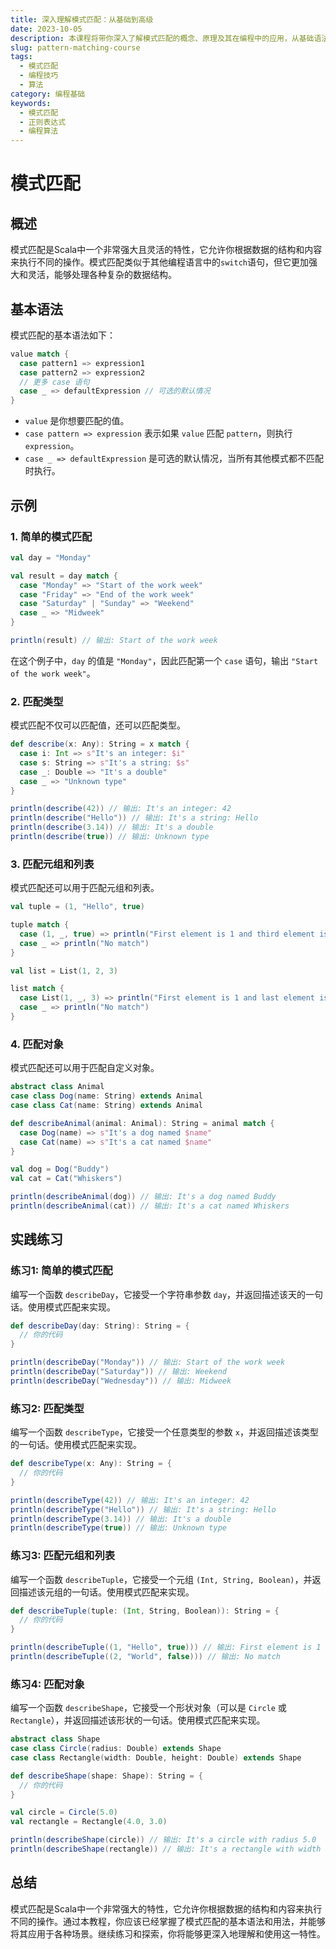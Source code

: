 ```yaml
---
title: 深入理解模式匹配：从基础到高级
date: 2023-10-05
description: 本课程将带你深入了解模式匹配的概念、原理及其在编程中的应用，从基础语法到高级技巧，全面提升你的编程能力。
slug: pattern-matching-course
tags:
  - 模式匹配
  - 编程技巧
  - 算法
category: 编程基础
keywords:
  - 模式匹配
  - 正则表达式
  - 编程算法
---
```


# 模式匹配

## 概述

模式匹配是Scala中一个非常强大且灵活的特性，它允许你根据数据的结构和内容来执行不同的操作。模式匹配类似于其他编程语言中的`switch`语句，但它更加强大和灵活，能够处理各种复杂的数据结构。

## 基本语法

模式匹配的基本语法如下：

```scala
value match {
  case pattern1 => expression1
  case pattern2 => expression2
  // 更多 case 语句
  case _ => defaultExpression // 可选的默认情况
}
```

- `value` 是你想要匹配的值。
- `case pattern => expression` 表示如果 `value` 匹配 `pattern`，则执行 `expression`。
- `case _ => defaultExpression` 是可选的默认情况，当所有其他模式都不匹配时执行。

## 示例

### 1. 简单的模式匹配

```scala
val day = "Monday"

val result = day match {
  case "Monday" => "Start of the work week"
  case "Friday" => "End of the work week"
  case "Saturday" | "Sunday" => "Weekend"
  case _ => "Midweek"
}

println(result) // 输出: Start of the work week
```

在这个例子中，`day` 的值是 `"Monday"`，因此匹配第一个 `case` 语句，输出 `"Start of the work week"`。

### 2. 匹配类型

模式匹配不仅可以匹配值，还可以匹配类型。

```scala
def describe(x: Any): String = x match {
  case i: Int => s"It's an integer: $i"
  case s: String => s"It's a string: $s"
  case _: Double => "It's a double"
  case _ => "Unknown type"
}

println(describe(42)) // 输出: It's an integer: 42
println(describe("Hello")) // 输出: It's a string: Hello
println(describe(3.14)) // 输出: It's a double
println(describe(true)) // 输出: Unknown type
```

### 3. 匹配元组和列表

模式匹配还可以用于匹配元组和列表。

```scala
val tuple = (1, "Hello", true)

tuple match {
  case (1, _, true) => println("First element is 1 and third element is true")
  case _ => println("No match")
}

val list = List(1, 2, 3)

list match {
  case List(1, _, 3) => println("First element is 1 and last element is 3")
  case _ => println("No match")
}
```

### 4. 匹配对象

模式匹配还可以用于匹配自定义对象。

```scala
abstract class Animal
case class Dog(name: String) extends Animal
case class Cat(name: String) extends Animal

def describeAnimal(animal: Animal): String = animal match {
  case Dog(name) => s"It's a dog named $name"
  case Cat(name) => s"It's a cat named $name"
}

val dog = Dog("Buddy")
val cat = Cat("Whiskers")

println(describeAnimal(dog)) // 输出: It's a dog named Buddy
println(describeAnimal(cat)) // 输出: It's a cat named Whiskers
```

## 实践练习

### 练习1: 简单的模式匹配

编写一个函数 `describeDay`，它接受一个字符串参数 `day`，并返回描述该天的一句话。使用模式匹配来实现。

```scala
def describeDay(day: String): String = {
  // 你的代码
}

println(describeDay("Monday")) // 输出: Start of the work week
println(describeDay("Saturday")) // 输出: Weekend
println(describeDay("Wednesday")) // 输出: Midweek
```

### 练习2: 匹配类型

编写一个函数 `describeType`，它接受一个任意类型的参数 `x`，并返回描述该类型的一句话。使用模式匹配来实现。

```scala
def describeType(x: Any): String = {
  // 你的代码
}

println(describeType(42)) // 输出: It's an integer: 42
println(describeType("Hello")) // 输出: It's a string: Hello
println(describeType(3.14)) // 输出: It's a double
println(describeType(true)) // 输出: Unknown type
```

### 练习3: 匹配元组和列表

编写一个函数 `describeTuple`，它接受一个元组 `(Int, String, Boolean)`，并返回描述该元组的一句话。使用模式匹配来实现。

```scala
def describeTuple(tuple: (Int, String, Boolean)): String = {
  // 你的代码
}

println(describeTuple((1, "Hello", true))) // 输出: First element is 1 and third element is true
println(describeTuple((2, "World", false))) // 输出: No match
```

### 练习4: 匹配对象

编写一个函数 `describeShape`，它接受一个形状对象（可以是 `Circle` 或 `Rectangle`），并返回描述该形状的一句话。使用模式匹配来实现。

```scala
abstract class Shape
case class Circle(radius: Double) extends Shape
case class Rectangle(width: Double, height: Double) extends Shape

def describeShape(shape: Shape): String = {
  // 你的代码
}

val circle = Circle(5.0)
val rectangle = Rectangle(4.0, 3.0)

println(describeShape(circle)) // 输出: It's a circle with radius 5.0
println(describeShape(rectangle)) // 输出: It's a rectangle with width 4.0 and height 3.0
```

## 总结

模式匹配是Scala中一个非常强大的特性，它允许你根据数据的结构和内容来执行不同的操作。通过本教程，你应该已经掌握了模式匹配的基本语法和用法，并能够将其应用于各种场景。继续练习和探索，你将能够更深入地理解和使用这一特性。